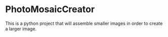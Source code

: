 # PhotoMosaicCreator
This is a python project that will assemble smaller images in order to create a larger image.
